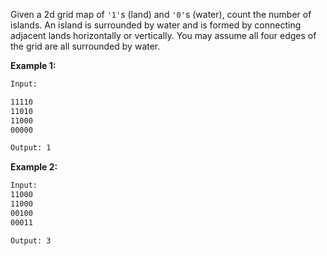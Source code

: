 Given a 2d grid map of `'1'`s (land) and `'0'`s (water), count the number of islands. An island is surrounded by water and is formed by connecting adjacent lands horizontally or vertically. You may assume all four edges of the grid are all surrounded by water.

**Example 1:**

``` bash
Input:

11110
11010
11000
00000

Output: 1
```

**Example 2:**

``` bash
Input:
11000
11000
00100
00011

Output: 3
```
